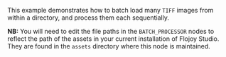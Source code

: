 This example demonstrates how to batch load many `TIFF` images from within a directory, and process them each sequentially.

**NB:** You will need to edit the file paths in the `BATCH_PROCESSOR` nodes to reflect the path of the assets in your current installation of Flojoy Studio. They are found in the `assets` directory where this node is maintained.
